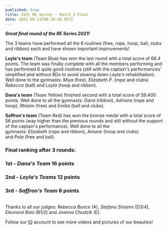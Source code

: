 ```yaml
---
published: true
title: 2021 RE Series - Match 3 Final
date: 2021-06-11T08:39:16.957Z
---
```

***Great final round of the RE Series 2021!***

The 3 teams have performed all the 6 routines (free, rope, hoop, ball, clubs and ribbon) each and have shown important improvements!

**Leyla's team** (Team Blue) has won the last round with a total score of 68.4 points. The team was finally complete with all the members performing and has performed 6 quite good routines (still with the captain's performances' simplified and without BDs to avoid slowing down Leyla's rehabilitation). Well done to the gymnasts: *Miya* (free), *Elizabeth P*. (rope and clubs) *Rebecca* (ball) and *Leyla* (hoop and ribbon).

**Dana's team** (Team Yellow) finished second with a total score of 59.400 points. Well done to all the gymnasts: *Dana* (ribbon), *Adriana* (rope and hoop), *Rhiann* (free) and *Emilia* (ball and clubs).

**Saffron's team** (Team Red) has won the bronze medal with a total score of 56 points (way higher than the previous rounds and still without the support of the captain's performance). Well done to all the gymnasts: *Elizabeth* (rope and ribbon), *Amane* (hoop and clubs) and *Pola* (free and ball).



### Final ranking after 3 rounds:

### 1st - *Dana's Team* 16 points

### 2nd - *Leyla's Teams* 12 points

### 3rd - *Saffron's Team* 8 points

\
Thanks to all our judges: *Rebecca Bunce* (A), *Stefano Sirianni* (D3/4), *Eleonora Baio* (B1/2) and *Joanna Chudzik* (E).

Follow our [IG](https://www.instagram.com/rhythmic_excellence/) account to see more videos and pictures of our beauties!